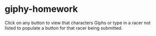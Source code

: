 # giphy-homework
Click on any button to view that characters Giphs or type in a racer not listed to populate a button for that racer being submitted.
